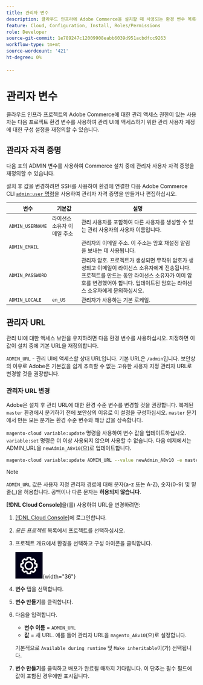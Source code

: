 ```yaml
---
title: 관리자 변수
description: 클라우드 인프라에 Adobe Commerce을 설치할 때 사용되는 환경 변수 목록을 참조하십시오.
feature: Cloud, Configuration, Install, Roles/Permissions
role: Developer
source-git-commit: 1e789247c12009908eabb6039d951acbdfcc9263
workflow-type: tm+mt
source-wordcount: '421'
ht-degree: 0%

---
```


# 관리자 변수

클라우드 인프라 프로젝트의 Adobe Commerce에 대한 관리 액세스 권한이 있는 사용자는 다음 프로젝트 환경 변수를 사용하여 관리 UI에 액세스하기 위한 관리 사용자 계정에 대한 구성 설정을 재정의할 수 있습니다.

## 관리자 자격 증명

다음 표의 ADMIN 변수를 사용하여 Commerce 설치 중에 관리자 사용자 자격 증명을 재정의할 수 있습니다.

설치 후 값을 변경하려면 SSH를 사용하여 환경에 연결한 다음 Adobe Commerce CLI [`admin:user` 명령](https://experienceleague.adobe.com/docs/commerce-operations/installation-guide/tutorials/admin.html)을 사용하여 관리자 자격 증명을 만들거나 편집하십시오.

| 변수 | 기본값 | 설명 |
| -------------- | --------------------------- | ----------- |
| `ADMIN_USERNAME` | 라이선스 소유자 이메일 주소 | 관리 사용자를 포함하여 다른 사용자를 생성할 수 있는 관리 사용자의 사용자 이름입니다. |
| `ADMIN_EMAIL` |                             | 관리자의 이메일 주소. 이 주소는 암호 재설정 알림을 보내는 데 사용됩니다. |
| `ADMIN_PASSWORD` |                             | 관리자 암호. 프로젝트가 생성되면 무작위 암호가 생성되고 이메일이 라이선스 소유자에게 전송됩니다. 프로젝트를 만드는 동안 라이선스 소유자가 이미 암호를 변경했어야 합니다. 업데이트된 암호는 라이센스 소유자에게 문의하십시오. |
| `ADMIN_LOCALE` | `en_US` | 관리자가 사용하는 기본 로케일. |

## 관리자 URL

관리 UI에 대한 액세스 보안을 유지하려면 다음 환경 변수를 사용하십시오. 지정하면 이 값이 설치 중에 기본 URL을 재정의합니다.

`ADMIN_URL` - 관리 UI에 액세스할 상대 URL입니다. 기본 URL은 `/admin`입니다. 보안상의 이유로 Adobe은 기본값을 쉽게 추측할 수 없는 고유한 사용자 지정 관리자 URL로 변경할 것을 권장합니다.

### 관리자 URL 변경

Adobe은 설치 후 관리 URL에 대한 환경 수준 변수를 변경할 것을 권장합니다. 복제된 `master` 환경에서 분기하기 전에 보안상의 이유로 이 설정을 구성하십시오. `master` 분기에서 만든 모든 분기는 환경 수준 변수와 해당 값을 상속합니다.

`magento-cloud variable:update` 명령을 사용하여 변수 값을 업데이트하십시오. `variable:set` 명령은 더 이상 사용되지 않으며 사용할 수 없습니다. 다음 예제에서는 ADMIN_URL을 `newAdmin_A8v10`(으)로 업데이트합니다.

```bash
magento-cloud variable:update ADMIN_URL --value newAdmin_A8v10 -e master
```

>[!NOTE]
>
>`ADMIN_URL` 값은 사용자 지정 관리자 경로에 대해 문자(a-z 또는 A-Z), 숫자(0-9) 및 밑줄(_)을 허용합니다. 공백이나 다른 문자는 **허용되지 않습니다**.

**[!DNL Cloud Console]**&#x200B;을(를) 사용하여 URL을 변경하려면:

1. [[!DNL Cloud Console]](https://console.adobecommerce.com)에 로그인합니다.

1. _모든 프로젝트_ 목록에서 프로젝트를 선택하십시오.

1. 프로젝트 개요에서 환경을 선택하고 구성 아이콘을 클릭합니다.

   ![프로젝트 구성](../../assets/icon-configure.png){width="36"}

1. **변수** 탭을 선택합니다.

1. **변수 만들기**&#x200B;를 클릭합니다.

1. 다음을 입력합니다.

   - **변수 이름** = `ADMIN_URL`
   - **값** = 새 URL. 예를 들어 관리자 URL을 `magento_A8v10`(으)로 설정합니다.

   기본적으로 `Available during runtime` 및 `Make inheritable`이(가) 선택됩니다.

1. **변수 만들기**&#x200B;를 클릭하고 배포가 완료될 때까지 기다립니다. 이 단추는 필수 필드에 값이 포함된 경우에만 표시됩니다.
